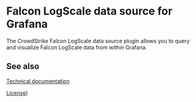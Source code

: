 # Falcon LogScale data source for Grafana

The CrowdStrike Falcon LogScale data source plugin allows you to query and visualize Falcon LogScale data from within Grafana.

## See also

[Technical documentation](https://grafana.com/docs/plugins/grafana-falconlogscale-datasource/latest/)

[License](https://github.com/grafana/falconlogscale-datasource/blob/mooose-update-docs-link/LICENSE))
